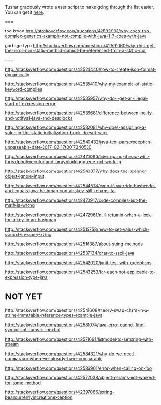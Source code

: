 Tushar graciously wrote a user script to make going through the list easier. You can get it [here](https://github.com/tusharjadhav219/Userscript-for-delete-candidates).

===


too broad http://stackoverflow.com/questions/42582985/why-does-this-complex-generics-example-not-compile-with-java-1-7-does-with-java

garbage typo http://stackoverflow.com/questions/42591060/why-do-i-get-the-error-non-static-method-cannot-be-referenced-from-a-static-con

===


http://stackoverflow.com/questions/42524440/how-to-create-json-format-dynamically

http://stackoverflow.com/questions/42535410/why-my-example-of-static-keyword-compiles

http://stackoverflow.com/questions/42535957/why-do-i-get-an-illegal-start-of-expression-error

http://stackoverflow.com/questions/42536681/difference-between-notify-and-notifyall-java-and-deadlocks

http://stackoverflow.com/questions/42582081/why-does-assigning-a-value-in-the-static-initialization-block-doesnt-work

http://stackoverflow.com/questions/42540432/java-text-parseexception-unparseable-date-2017-02-17t0017340530

http://stackoverflow.com/questions/42475085/interrupting-thread-with-threadpoolexecutor-and-arrayblockingqueue-not-working

http://stackoverflow.com/questions/42543877/why-does-the-scanner-object-ignore-input

http://stackoverflow.com/questions/42544574/even-if-override-hashcode-and-equals-java-hashmap-containskey-still-returns-fal

http://stackoverflow.com/questions/42470917/code-compiles-but-the-math-is-wrong

http://stackoverflow.com/questions/42472961/null-returnin-when-a-look-for-a-key-in-an-hashmap

http://stackoverflow.com/questions/42515758/how-to-get-value-which-consist-in-query-string

http://stackoverflow.com/questions/42516387/about-string-methods

http://stackoverflow.com/questions/42537134/char-to-ascii-java

http://stackoverflow.com/questions/42542020/junit-test-with-exceptions

http://stackoverflow.com/questions/42543253/for-each-not-applicable-to-expression-type-java

NOT YET
=====


http://stackoverflow.com/questions/42541608/theory-swap-chars-in-a-string-immutable-reference-types-example-java

http://stackoverflow.com/questions/42581074/java-error-cannot-find-symbol-int-nums-in-nextint

http://stackoverflow.com/questions/42571691/listmodel-to-setstring-with-stream

http://stackoverflow.com/questions/42584321/why-do-we-need-comparator-when-we-already-have-comparable

http://stackoverflow.com/questions/42586901/error-when-calling-on-foo

http://stackoverflow.com/questions/42572038/object-params-not-worked-for-some-method

http://stackoverflow.com/questions/42397066/spring-beancurrentlyincreationexception